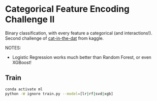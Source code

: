 # Categorical Feature Encoding Challenge II

Binary classification, with every feature a categorical (and interactions!).
Second challenge of [cat-in-the-dat](https://www.kaggle.com/competitions/cat-in-the-dat-ii/submit) from kaggle.

NOTES:

* Logistic Regression works much better than Random Forest, or even XGBoost!

## Train

```bash
conda activate ml
python -W ignore train.py --model=[lr|rf|svd|xgb]
```
